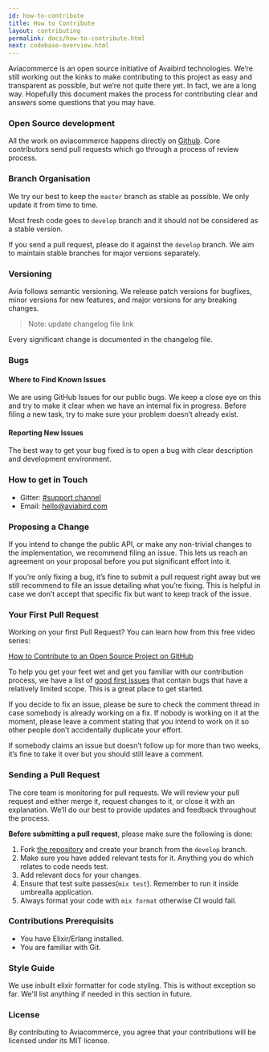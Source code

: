 ```yaml
---
id: how-to-contribute
title: How to Contribute
layout: contributing
permalink: docs/how-to-contribute.html
next: codebase-overview.html
---
```


Aviacommerce is an open source initiative of Avaibird technologies. We’re still working out the kinks to make contributing to this project as easy and transparent as possible, but we’re not quite there yet. In fact, we are a long way. Hopefully this document makes the process for contributing clear and answers some questions that you may have.

### Open Source development 

All the work on aviacommerce happens directly on [Github](https://github.com/aviacommerce/avia). Core contributors send pull requests which go through a process of review process.

### Branch Organisation

We try our best to keep the `master` branch as stable as possible. We only update it from time to time.

Most fresh code goes to `develop` branch and it should not be considered as a stable version. 

If you send a pull request, please do it against the `develop` branch. We aim to maintain stable branches for major versions separately.

### Versioning 

Avia follows semantic versioning. We release patch versions for bugfixes, minor versions for new features, and major versions for any breaking changes.

> Note: update changelog file link

Every significant change is documented in the changelog file.

### Bugs

#### Where to Find Known Issues
We are using GitHub Issues for our public bugs. We keep a close eye on this and try to make it clear when we have an internal fix in progress. Before filing a new task, try to make sure your problem doesn’t already exist.

#### Reporting New Issues
The best way to get your bug fixed is to open a bug with clear description and development environment.

### How to get in Touch

* Gitter: [#support channel](https://gitter.im/avia-commerce/Lobby)
* Email: hello@aviabird.com

### Proposing a Change

If you intend to change the public API, or make any non-trivial changes to the implementation, we recommend filing an issue. This lets us reach an agreement on your proposal before you put significant effort into it.

If you’re only fixing a bug, it’s fine to submit a pull request right away but we still recommend to file an issue detailing what you’re fixing. This is helpful in case we don’t accept that specific fix but want to keep track of the issue.


### Your First Pull Request

Working on your first Pull Request? You can learn how from this free video series:

[How to Contribute to an Open Source Project on GitHub](https://egghead.io/series/how-to-contribute-to-an-open-source-project-on-github)

To help you get your feet wet and get you familiar with our contribution process, we have a list of [good first issues](https://github.com/aviacommerce/avia/issues?q=is%3Aissue+is%3Aopen+label%3A%22good+first+issue%22) that contain bugs that have a relatively limited scope. This is a great place to get started.

If you decide to fix an issue, please be sure to check the comment thread in case somebody is already working on a fix. If nobody is working on it at the moment, please leave a comment stating that you intend to work on it so other people don’t accidentally duplicate your effort.

If somebody claims an issue but doesn’t follow up for more than two weeks, it’s fine to take it over but you should still leave a comment.

### Sending a Pull Request

The core team is monitoring for pull requests. We will review your pull request and either merge it, request changes to it, or close it with an explanation. We’ll do our best to provide updates and feedback throughout the process.

**Before submitting a pull request**, please make sure the following is done:

1. Fork [the repository](https://github.com/aviacommerce/avia) and create your branch from the `develop` branch.
2. Make sure you have added relevant tests for it. Anything you do which relates to code needs test.
3. Add relevant docs for your changes.
4. Ensure that test suite passes(`mix test`). Remember to run it inside umbrealla application.
5. Always format your code with `mix format` otherwise CI would fail.

### Contributions Prerequisits

* You have Elixir/Erlang installed.
* You are familiar with Git.


### Style Guide

We use inbuilt elixir formatter for code styling. This is without exception so far. We'll list anything if needed in this section in future.

### License
By contributing to Aviacommerce, you agree that your contributions will be licensed under its MIT license.

